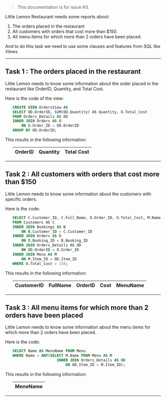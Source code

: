 > This documentation is for issue #3.

Little Lemon Restaurant needs some reports about:
1. The orders placed in the restaurant
2. All customers with orders that cost more than $150.
3. All menu items for which more than 2 orders have been placed.

And to do this task we need to use some clauses and features from SQL like _Views_.

<hr>

## Task 1 : The orders placed in the restaurant ##

Little Lemon needs to know some information about the order placed in the restaurant like OrderID, Quantity, and Total Cost.

Here is the code of the view:

<ul>

```sql
CREATE VIEW OrdersView AS
SELECT OD.OrderID, SUM(OD.Quantity) AS Quantity, O.Total_Cost
FROM Orders_Details AS OD
INNER JOIN Orders AS O
    ON O.Order_ID = OD.OrderID
GROUP BY OD.OrderID;
```

</ul>

This results in the following information:

<ul>

| OrderID | Quantity    | Total Cost    |
| :---:   | :---:       | :---:         |

</ul>

<hr>

## Task 2 : All customers with orders that cost more than $150 ##

Little Lemon needs to know some information about the customers with specific orders.

Here is the code:

<ul>

```sql
SELECT C.Customer_ID, C.Full_Name, O.Order_ID, O.Total_Cost, M.Name AS MenuName
FROM Customers AS C
INNER JOIN Bookings AS B
	ON B.Customer_ID = C.Customer_ID
INNER JOIN Orders AS O
	ON O.Booking_ID = B.Booking_ID
INNER JOIN Orders_Details AS OD
	ON OD.OrderID = O.Order_ID
INNER JOIN Menu AS M
	ON M.Item_ID = OD.Item_ID
WHERE O.Total_Cost > 150;
```

</ul>

This results in the following information:
<ul>

| CustomerID | FullName    | OrderID    | Cost | MenuName |
| :---:      | :---:       | :---:      |:---: |:---:     |

</ul>

<hr>

## Task 3 : All menu items for which more than 2 orders have been placed ##

Little Lemon needs to know some information about the menu items for which more than 2 orders have been placed.

Here is the code:

<ul>

```sql
SELECT Name AS MenuName FROM Menu
WHERE Name = ANY(SELECT M.Name FROM Menu AS M
					INNER JOIN Orders_Details AS OD
						ON OD.Item_ID = M.Item_ID);
```

</ul>

This results in the following information:
<ul>

| MeneName |
| :---:    |

</ul>

<hr>